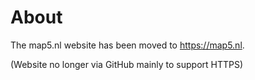 
# About
The map5.nl website has been moved to https://map5.nl.

(Website no longer via GitHub mainly to support HTTPS)